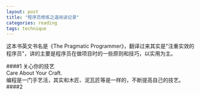 ```yaml
---
layout: post
title: "程序员修炼之道阅读记录"
categories: reading
tags: technique
---
```

这本书英文书名是《The Pragmatic Programmer》，翻译过来其实是"注重实效的程序员"，讲的主要是程序员在做项目时的一些原则和技巧，以实用为主。

####1 关心你的技艺   
  Care About Your Craft.  
  编程是一门手艺活，其实和木匠、泥瓦匠等是一样的，不断提高自己的技艺。  
####2